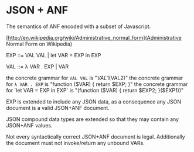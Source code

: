 JSON + ANF
==

The semantics of ANF encoded with a subset of Javascript.  

[http://en.wikipedia.org/wiki/Administrative_normal_form](Administrative Normal Form on Wikipedia)

EXP ::= VAL VAL
     |  let VAR = EXP in EXP

VAL ::= λ VAR . EXP
     |  VAR

the concrete grammar for `VAL VAL` is "$VAL1($VAL2)"
the concrete grammar for `λ VAR . EXP` is "function ($VAR) { return $EXP; }"
the concrete grammar for `let VAR = EXP in EXP` is "(function ($VAR) { return $EXP2; }($EXP1))" 

EXP is extended to include any JSON data, as a consequence any JSON document is a valid JSON+ANF document.

JSON compound data types are extended so that they may contain any JSON+ANF values.

Not every syntactically correct JSON+ANF document is legal. Additionally the document must not invoke/return any unbound VARs.
